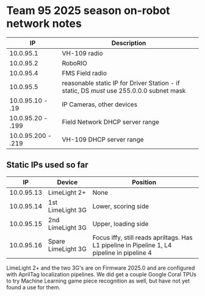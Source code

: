 # Team 95 2025 season on-robot network notes



| IP                  | Description     |
|---------------------|-----------------|
| 10.0.95.1           | VH-109 radio    |
| 10.0.95.2  | RoboRIO         |
| 10.0.95.4  | FMS Field radio |
| 10.0.95.5  | reasonable static IP for Driver Station - if static, DS *must* use 255.0.0.0 subnet mask|
| 10.0.95.10 - .19 | IP Cameras, other devices |
| 10.0.95.20 - .199 | Field Network DHCP server range |
| 10.0.95.200 - .219 | VH-109 DHCP server range|

## Static IPs used so far

| IP         | Device             | Position            |
|------------|--------------------|---------------------|
| 10.0.95.13 | LimeLight 2+       | None                |
| 10.0.95.14 | 1st LimeLight 3G   | Lower, scoring side |
| 10.0.95.15 | 2nd LimeLight 3G   | Upper, loading side |
| 10.0.95.16 | Spare LimeLight 3G | Focus iffy, still reads apriltags.  Has L1 pipeline in Pipeline 1, L4 pipeline in pipeline 4    |

LimeLight 2+ and the two 3G's are on Firmware 2025.0 and are configured with AprilTag localization pipelines.  We did get a couple Google Coral TPUs to try Machine Learning game piece recognition as well, but have not yet found a use for them.
